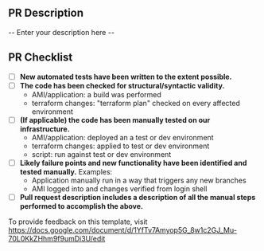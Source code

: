 ## PR Description
-- Enter your description here --

## PR Checklist
* [ ] **New automated tests have been written to the extent possible.**
* [ ] **The code has been checked for structural/syntactic validity.**
	- AMI/application: a build was performed
	- terraform changes: "terraform plan" checked on every affected environment
* [ ] **(If applicable) the code has been manually tested on our infrastructure.**
	- AMI/application: deployed an a test or dev environment
	- terraform changes: applied to test or dev environment
	- script: run against test or dev environment
* [ ] **Likely failure points and new functionality have been identified and tested manually.**
	Examples:
	- Application manually run in a way that triggers any new branches
	- AMI logged into and changes verified from login shell
* [ ] **Pull request description includes a description of all the manual steps performed to accomplish the above.**

To provide feedback on this template, visit https://docs.google.com/document/d/1YfTv7Amyop5G_8w1c2GJ_Mu-70L0KkZHhm9f9umDi3U/edit
